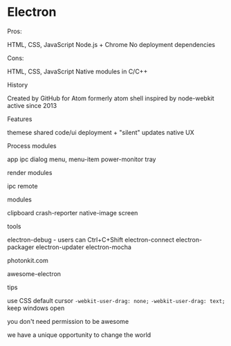 # Electron

Pros:

HTML, CSS, JavaScript
Node.js + Chrome
No deployment dependencies

Cons:

HTML, CSS, JavaScript
Native modules in C/C++

History

Created by GitHub for Atom
formerly atom shell
inspired by node-webkit
active since 2013

Features

themese
shared code/ui
deployment + "silent" updates
native UX

Process modules

app
ipc
dialog
menu, menu-item
power-monitor
tray

render modules

ipc remote

modules

clipboard
crash-reporter
native-image
screen

tools

electron-debug - users can Ctrl+C+Shift
electron-connect
electron-packager
electron-updater
electron-mocha


photonkit.com

awesome-electron


tips

use CSS default cursor
`-webkit-user-drag: none;`
`-webkit-user-drag: text;`
keep windows open

you don't need permission to be awesome

we have a unique opportunity to change the world


